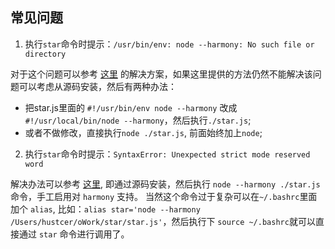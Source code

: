 
## 常见问题

1. 执行`star`命令时提示：`/usr/bin/env: node --harmony: No such file or directory`

对于这个问题可以参考 [这里](https://github.com/joyent/node/issues/3911) 的解决方案，如果这里提供的方法仍然不能解决该问题可以考虑从源码安装，然后有两种办法：

- 把star.js里面的 `#!/usr/bin/env node --harmony` 改成 `#!/usr/local/bin/node --harmony`，然后执行`./star.js`;
- 或者不做修改，直接执行`node ./star.js`, 前面始终加上`node`;

2. 执行`star`命令时提示：`SyntaxError: Unexpected strict mode reserved word`

解决办法可以参考 [这里](https://github.com/hustcer/star/issues/24), 即通过源码安装，然后执行 `node --harmony ./star.js` 命令，手工启用对 `harmony` 支持。
当然这个命令过于复杂可以在`~/.bashrc`里面加个 `alias`, 比如：`alias star='node --harmony /Users/hustcer/oWork/star/star.js'`，然后执行下 `source ~/.bashrc`就可以直接通过 `star` 命令进行调用了。
